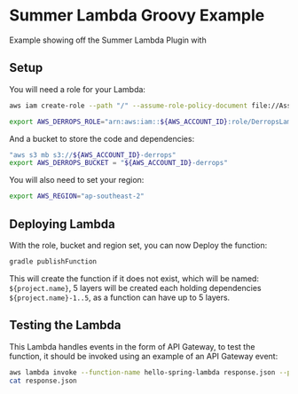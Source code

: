 # Summer Lambda Groovy Example

Example showing off the Summer Lambda Plugin with 


## Setup
You will need a role for your Lambda:

```bash
aws iam create-role --path "/" --assume-role-policy-document file://AssumeRolePolicyDocument.json --role-name DerropsLambdaRole

export AWS_DERROPS_ROLE="arn:aws:iam::${AWS_ACCOUNT_ID}:role/DerropsLambdaRole"
```

And a bucket to store the code and dependencies:

```bash
"aws s3 mb s3://${AWS_ACCOUNT_ID}-derrops"
export AWS_DERROPS_BUCKET = "${AWS_ACCOUNT_ID}-derrops"
```

You will also need to set your region:

```bash
export AWS_REGION="ap-southeast-2"
```

## Deploying Lambda
With the role, bucket and region set, you can now Deploy the function:

```bash
gradle publishFunction
```

This will create the function if it does not exist, which will be named: `${project.name}`, 5 layers will be created each holding dependencies `${project.name}-1..5`, as a function can have up to 5 layers.

## Testing the Lambda
This Lambda handles events in the form of API Gateway, to test the function, it should be invoked using an example of an API Gateway event:


```bash
aws lambda invoke --function-name hello-spring-lambda response.json --payload fileb://event.json
cat response.json
```
